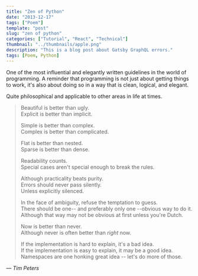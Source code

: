 ```yaml
---
title: "Zen of Python"
date: "2013-12-17"
tags: ["Poem"]
template: "post"
slug: "zen of python"
categories: ["Tutorial", "React", "Technical"]
thumbnail: "../thumbnails/apple.png"
description: "This is a blog post about Gatsby GraphQL errors."
tags: [Poem, Python]
---
```


One of the most influential and elegantly written guidelines in the world of programming. A reminder that programming is not just about getting things to work, it's also about doing so in a way that is clean, logical, and elegant. 

Quite philosophical and applicable to other areas in life at times. 

> Beautiful is better than ugly.  
> Explicit is better than implicit.  
>  
> Simple is better than complex.  
> Complex is better than complicated.  
>  
> Flat is better than nested.  
> Sparse is better than dense.  
>  
> Readability counts.  
> Special cases aren't special enough to break the rules.  
>  
> Although practicality beats purity.  
> Errors should never pass silently.  
> Unless explicitly silenced.  
>  
> In the face of ambiguity, refuse the temptation to guess.  
> There should be one-- and preferably only one --obvious way to do it.  
> Although that way may not be obvious at first unless you're Dutch.  
>  
> Now is better than never.  
> Although never is often better than *right* now.  
>  
> If the implementation is hard to explain, it's a bad idea.  
> If the implementation is easy to explain, it may be a good idea.  
> Namespaces are one honking great idea -- let's do more of those.  

— *Tim Peters*  

